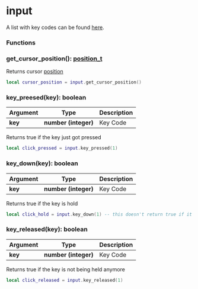 # input

A list with key codes can be found [here](https://docs.microsoft.com/en-us/windows/win32/inputdev/virtual-key-codes).

### Functions

### get\_cursor\_position(): [position\_t](../types/position\_t.md)

Returns cursor [position](../types/position\_t.md)

```lua
local cursor_position = input.get_cursor_position()
```

### key\_preesed(key): boolean

| Argument | Type                 | Description |
| -------- | -------------------- | ----------- |
| **key**  | **number (integer)** | Key Code    |

Returns true if the key just got pressed

```lua
local click_pressed = input.key_pressed(1) 
```

### key\_down(key): boolean

| Argument | Type                 | Description |
| -------- | -------------------- | ----------- |
| **key**  | **number (integer)** | Key Code    |

Returns true if the key is hold

```lua
local click_hold = input.key_down(1) -- this doesn't return true if it just got pressed 
```

### key\_released(key): boolean

| Argument | Type                 | Description |
| -------- | -------------------- | ----------- |
| **key**  | **number (integer)** | Key Code    |

Returns true if the key is not being held anymore

```lua
local click_released = input.key_released(1)
```
